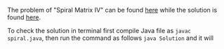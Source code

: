 The problem of "Spiral Matrix IV" can be found [here](http://leetcode.com/problems/spiral-matrix-iv) while the solution is found [here](https://github.com/aurimas13/Solutions-To-Problems/blob/main/LeetCode/Java%20Solutions/Spiral%20Matrix%20IV/spiral.java).

To check the solution in terminal first compile Java file as `javac spiral.java`, then run the command as follows `java Solution` and it will